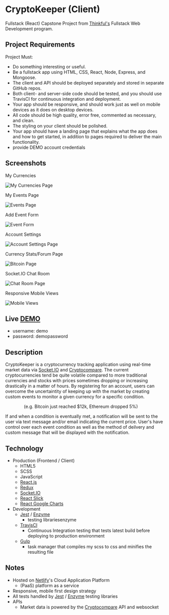 # CryptoKeeper (Client)
Fullstack (React) Capstone Project from [Thinkful's](https://www.thinkful.com/) Fullstack Web Development program. 

## Project Requirements

Project Must:

* Do something interesting or useful.
* Be a fullstack app using HTML, CSS, React, Node, Express, and Mongoose.
* The client and API should be deployed separately and stored in separate GitHub repos.
* Both client- and server-side code should be tested, and you should use TravisCI for continuous integration and deployment.
* Your app should be responsive, and should work just as well on mobile devices as it does on desktop devices.
* All code should be high quality, error free, commented as necessary, and clean.
* The styling on your client should be polished.
* Your app should have a landing page that explains what the app does and how to get started, in addition to pages required to deliver the main functionality.
* provide DEMO account credentials

## Screenshots

My Currencies 

![My Currencies Page](./working-screenshots/desktop-currencies-compressor.png?raw=true "My Currencies Page")

My Events Page

![Events Page](./working-screenshots/desktop-events-compressor.png?raw=true "Events Page")

Add Event Form

![Event Form](./working-screenshots/desktop-event-form-full-compressor.png?raw=true "Event Form")


Account Settings 

![Account Settings Page](./working-screenshots/desktop-account-compressor.png?raw=true "Account Settings Page")

Currency Stats/Forum Page

![Bitcoin Page](./working-screenshots/desktop-currency-page-compressor.png?raw=true "Bitcoin Page")

Socket.IO Chat Room

![Chat Room Page](./working-screenshots/desktop-chat-compressor.png?raw=true "Chat Room Page")

Responsive Mobile Views

![Mobile Views](./working-screenshots/mobile-views-compressor.png?raw=true "Mobile Views")

## Live [DEMO](https://www.cryptokeeper.co/)
* username: demo
* password: demopassword

## Description
CryptoKeeper is a cryptocurrency tracking application using real-time market data via [Socket.IO](https://socket.io/) and [Cryptocompare](https://www.cryptocompare.com/). The current cryptocurrencies tend be quite volatile compared to more traditional currencies and stocks with prices sometimes dropping or increasing drastically in a matter of hours. By registering for an account, users can overcome the uncertaintity of keeping up with the market by creating custom events to monitor a given currency for a specific condition.

 &nbsp;&nbsp;&nbsp;&nbsp;&nbsp;&nbsp;&nbsp;&nbsp;&nbsp;&nbsp;&nbsp;&nbsp;&nbsp;&nbsp;
 (e.g. Bitcoin just reached $12k, Ethereum dropped 5%) 
 
 If and when a condition is eventually met, a notification will be sent to the user via text message and/or email indicating the current price. User's have control over each event condition as well as the method of deilvery and custom message that will be displayed with the notification.

## Technology
* Production (Frontend / Client)
  * HTML5
  * SCSS
  * JavaScript
  * [React.js](https://reactjs.org/redux)
  * [Redux](https://redux.js.org/)
  * [Socket.IO](https://socket.io/)
  * [React Slick](https://github.com/akiran/react-slick)
  * [React Google Charts](https://www.npmjs.com/package/react-google-charts)
* Development
  * [Jest](https://facebook.github.io/jest/) / [Enzyme](https://github.com/airbnb/enzyme)
      * testing librariesenzyme
  * [TravisCI](https://travis-ci.org/)
      * Continuous Integration testing that tests latest build before deploying to production environment
  * [Gulp](https://gulpjs.com/) 
      * task manager that compiles my scss to css and minifies the resulting file


## Notes
* Hosted on [Netlify](https://netlify.com/)'s Cloud Application Platform 
    * (PaaS) platform as a service
* Responsive, mobile first design strategy 
* All tests handled by [Jest](https://facebook.github.io/jest/) / [Enzyme](https://github.com/airbnb/enzyme) testing libraries
* APIs
  * Market data is powered by the [Cryptocompare](https://www.cryptocompare.com/) API and websocket